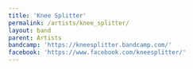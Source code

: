 ```yaml
---
title: 'Knee Splitter'
permalink: /artists/knee_splitter/
layout: band
parent: Artists
bandcamp: 'https://kneesplitter.bandcamp.com/'
facebook: 'https://www.facebook.com/kneesplitter/'
---
```

